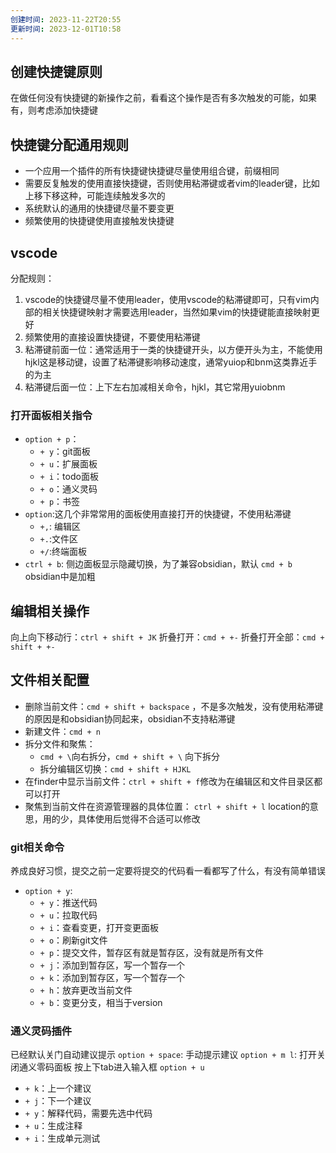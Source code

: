 ```yaml
---
创建时间: 2023-11-22T20:55
更新时间: 2023-12-01T10:58
---
```

## 创建快捷键原则
在做任何没有快捷键的新操作之前，看看这个操作是否有多次触发的可能，如果有，则考虑添加快捷键

## 快捷键分配通用规则

- 一个应用一个插件的所有快捷键快捷键尽量使用组合键，前缀相同
- 需要反复触发的使用直接快捷键，否则使用粘滞键或者vim的leader键，比如上移下移这种，可能连续触发多次的
- 系统默认的通用的快捷键尽量不要变更
- 频繁使用的快捷键使用直接触发快捷键

## vscode
分配规则：
1. vscode的快捷键尽量不使用leader，使用vscode的粘滞键即可，只有vim内部的相关快捷键映射才需要选用leader，当然如果vim的快捷键能直接映射更好
2. 频繁使用的直接设置快捷键，不要使用粘滞键
3. 粘滞键前面一位：通常适用于一类的快捷键开头，以方便开头为主，不能使用hjkl这是移动键，设置了粘滞键影响移动速度，通常yuiop和bnm这类靠近手的为主
4. 粘滞键后面一位：上下左右加减相关命令，hjkl，其它常用yuiobnm

### 打开面板相关指令

- `option + p`：
  - `+ y`：git面板
  - `+ u`：扩展面板
  - `+ i`：todo面板
  - `+ o`：通义灵码
  - `+ p`：书签
- `option`:这几个非常常用的面板使用直接打开的快捷键，不使用粘滞键
	- `+,`: 编辑区
	- `+.`:文件区
	- `+/`:终端面板
- `ctrl + b`: 侧边面板显示隐藏切换，为了兼容obsidian，默认 `cmd + b` obsidian中是加粗

## 编辑相关操作
向上向下移动行：`ctrl + shift + JK`
折叠打开：`cmd + +-`
折叠打开全部：`cmd + shift + +-`

## 文件相关配置
- 删除当前文件：`cmd + shift + backspace` ，不是多次触发，没有使用粘滞键的原因是和obsidian协同起来，obsidian不支持粘滞键
- 新建文件：`cmd + n`
- 拆分文件和聚焦：
	- `cmd + \`向右拆分，`cmd + shift + \` 向下拆分
	- 拆分编辑区切换：`cmd + shift + HJKL`
 - 在finder中显示当前文件：`ctrl + shift + f`修改为在编辑区和文件目录区都可以打开
 - 聚焦到当前文件在资源管理器的具体位置： `ctrl + shift + l` location的意思，用的少，具体使用后觉得不合适可以修改
### git相关命令
养成良好习惯，提交之前一定要将提交的代码看一看都写了什么，有没有简单错误
- `option + y`: 
  - `+ y`：推送代码
  - `+ u`：拉取代码
  - `+ i`：查看变更，打开变更面板
  - `+ o`：刷新git文件
  - `+ p`：提交文件，暂存区有就是暂存区，没有就是所有文件
  - `+ j`：添加到暂存区，写一个暂存一个
  - `+ k`：添加到暂存区，写一个暂存一个
  - `+ h`：放弃更改当前文件
  - `+ b`：变更分支，相当于version

### 通义灵码插件
已经默认关门自动建议提示
`option + space`: 手动提示建议
`option + m l`: 打开关闭通义零码面板 按上下tab进入输入框
`option + u`
- `+ k`：上一个建议
- `+ j`：下一个建议
- `+ y`：解释代码，需要先选中代码
- `+ u`：生成注释
- `+ i`：生成单元测试
